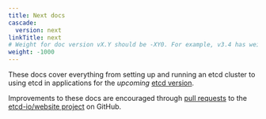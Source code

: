 ```yaml
---
title: Next docs
cascade:
  version: next
linkTitle: next
# Weight for doc version vX.Y should be -XY0. For example, v3.4 has weight -340.
weight: -1000
---
```


These docs cover everything from setting up and running an etcd cluster to using etcd in applications for the _upcoming_ [etcd version](https://github.com/etcd-io/etcd/).

Improvements to these docs are encouraged through [pull requests](https://help.github.com/en/articles/about-pull-requests) to the [etcd-io/website project](https://github.com/etcd-io/website) on GitHub.
